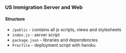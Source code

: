 ### US Immigration Server and Web

#### Structure
- `/public` - contains all js scripts, views and stylesheets 
- `index.js` - server script
- `package.json` - libraries and dependencies
- `Procfile` - deployment script with heroku